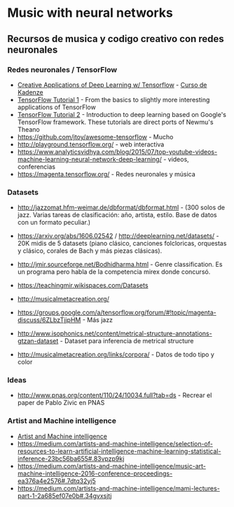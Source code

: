 # Music with neural networks

## Recursos de musica y codigo creativo con redes neuronales

### Redes neuronales / TensorFlow

* [Creative Applications of Deep Learning w/ Tensorflow](https://github.com/pkmital/CADL) - [Curso de Kadenze](https://www.kadenze.com/courses/creative-applications-of-deep-learning-with-tensorflow/info)
* [TensorFlow Tutorial 1](https://github.com/pkmital/tensorflow_tutorials) - From the basics to slightly more interesting applications of TensorFlow
* [TensorFlow Tutorial 2](https://github.com/nlintz/TensorFlow-Tutorials) - Introduction to deep learning based on Google's TensorFlow framework. These tutorials are direct ports of Newmu's Theano
* https://github.com/jtoy/awesome-tensorflow - Mucho
* http://playground.tensorflow.org/ - web interactiva
* https://www.analyticsvidhya.com/blog/2015/07/top-youtube-videos-machine-learning-neural-network-deep-learning/ - videos, conferencias
* https://magenta.tensorflow.org/ - Redes neuronales y música

### Datasets
* http://jazzomat.hfm-weimar.de/dbformat/dbformat.html - (300 solos de jazz. Varias tareas de clasificación: año, artista, estilo. Base de datos con un formato peculiar.)

* https://arxiv.org/abs/1606.02542 / http://deeplearning.net/datasets/ - 20K midis de 5 datasets (piano clásico, canciones folcloricas, orquestas y clásico, corales de Bach y más piezas clásicas). 

* http://jmir.sourceforge.net/Bodhidharma.html - Genre classification. Es un programa pero habla de la competencia mirex donde concursó.

* https://teachingmir.wikispaces.com/Datasets

* http://musicalmetacreation.org/

* https://groups.google.com/a/tensorflow.org/forum/#!topic/magenta-discuss/6ZLbzTjjpHM - Más jazz

* http://www.isophonics.net/content/metrical-structure-annotations-gtzan-dataset - Dataset para inferencia de metrical structure

* http://musicalmetacreation.org/links/corpora/ - Datos de todo tipo y color

### Ideas

* http://www.pnas.org/content/110/24/10034.full?tab=ds - Recrear el paper de Pablo Zivic en PNAS



### Artist and Machine intelligence

* [Artist and Machine intelligence](https://ami.withgoogle.com/)
* https://medium.com/artists-and-machine-intelligence/selection-of-resources-to-learn-artificial-intelligence-machine-learning-statistical-inference-23bc56ba655#.83vpzp9kj
* https://medium.com/artists-and-machine-intelligence/music-art-machine-intelligence-2016-conference-proceedings-ea376a4e2576#.7dtq32yj5
* https://medium.com/artists-and-machine-intelligence/mami-lectures-part-1-2a685ef07e0b#.34gvxsjtj
